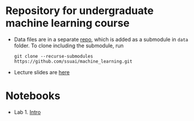 # Repository for undergraduate machine learning course

* Data files are in a separate [repo](https://github.com/ssuai/machine_learning_data), which is added as a submodule in `data` folder.
  To clone including the submodule, run
  ```
  git clone --recurse-submodules https://github.com/ssuai/machine_learning.git
  ```

* Lecture slides are [here](http://nc.ssu.ac.kr/ml/)

# Notebooks
* Lab 1. [Intro](./lab1_intro.ipynb)

